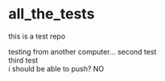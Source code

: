 # all_the_tests
this is a test repo

testing from another computer...
second test  
third test  
i should be able to push?
NO
